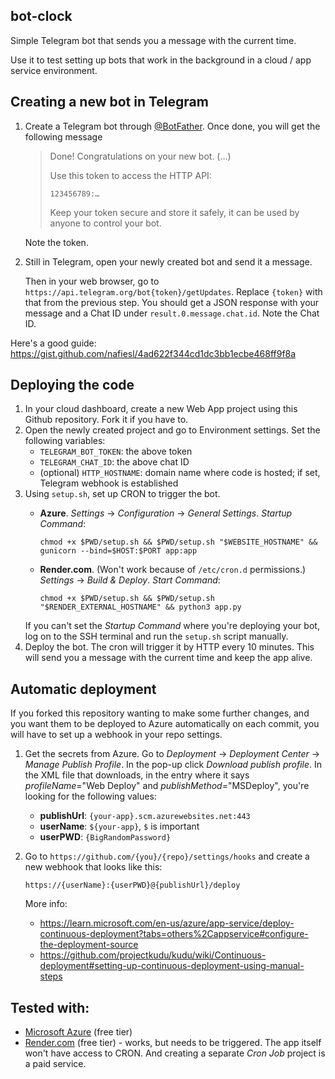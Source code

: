 ## bot-clock

Simple Telegram bot that sends you a message with the current time.

Use it to test setting up bots that work in the background in a cloud / app service environment.

## Creating a new bot in Telegram

1. Create a Telegram bot through [@BotFather](https://t.me/BotFather). Once done, you will get the following message
    
    > Done! Congratulations on your new bot. (…)
    > 
    > Use this token to access the HTTP API:
    > 
    > `123456789:…`
    > 
    > Keep your token secure and store it safely, it can be used by anyone to control your bot.

    Note the token.

2. Still in Telegram, open your newly created bot and send it a message.
    
    Then in your web browser, go to `https://api.telegram.org/bot{token}/getUpdates`. Replace `{token}` with that from the previous step. You should get a JSON response with your message and a Chat ID under `result.0.message.chat.id`. Note the Chat ID.

Here's a good guide: https://gist.github.com/nafiesl/4ad622f344cd1dc3bb1ecbe468ff9f8a

## Deploying the code

1. In your cloud dashboard, create a new Web App project using this Github repository. Fork it if you have to.
2. Open the newly created project and go to Environment settings. Set the following variables:
    - `TELEGRAM_BOT_TOKEN`: the above token
    - `TELEGRAM_CHAT_ID`: the above chat ID
    - (optional) `HTTP_HOSTNAME`: domain name where code is hosted; if set, Telegram webhook is established
3. Using `setup.sh`, set up CRON to trigger the bot.
    - **Azure**. *Settings* → *Configuration* → *General Settings*. *Startup Command*:
        
          chmod +x $PWD/setup.sh && $PWD/setup.sh "$WEBSITE_HOSTNAME" && gunicorn --bind=$HOST:$PORT app:app
    
    - **Render.com**. (Won't work because of `/etc/cron.d` permissions.) *Settings* → *Build & Deploy*. *Start Command*:
    
          chmod +x $PWD/setup.sh && $PWD/setup.sh "$RENDER_EXTERNAL_HOSTNAME" && python3 app.py
    
    If you can't set the *Startup Command* where you're deploying your bot, log on to the SSH terminal and run the `setup.sh` script manually.
4. Deploy the bot. The cron will trigger it by HTTP every 10 minutes. This will send you a message with the current time and keep the app alive.

## Automatic deployment

If you forked this repository wanting to make some further changes, and you want them to be deployed to Azure automatically on each commit, you will have to set up a webhook in your repo settings.

1. Get the secrets from Azure. Go to *Deployment* → *Deployment Center* → *Manage Publish Profile*. In the pop-up click *Download publish profile*. In the XML file that downloads, in the entry where it says *profileName*="Web Deploy" and *publishMethod*="MSDeploy", you're looking for the following values:
   - **publishUrl**: `{your-app}.scm.azurewebsites.net:443`
   - **userName**: `${your-app}`, `$` is important
   - **userPWD**: `{BigRandomPassword}`
2. Go to `https://github.com/{you}/{repo}/settings/hooks` and create a new webhook that looks like this:
    
       https://{userName}:{userPWD}@{publishUrl}/deploy
    
    More info:
    - https://learn.microsoft.com/en-us/azure/app-service/deploy-continuous-deployment?tabs=others%2Cappservice#configure-the-deployment-source
    - https://github.com/projectkudu/kudu/wiki/Continuous-deployment#setting-up-continuous-deployment-using-manual-steps

   
## Tested with:

- [Microsoft Azure](https://azure.microsoft.com/en-us/pricing/free-services/) (free tier)
- [Render.com](https://render.com) (free tier) - works, but needs to be triggered. The app itself won't have access to CRON. And creating a separate *Cron Job* project is a paid service.
